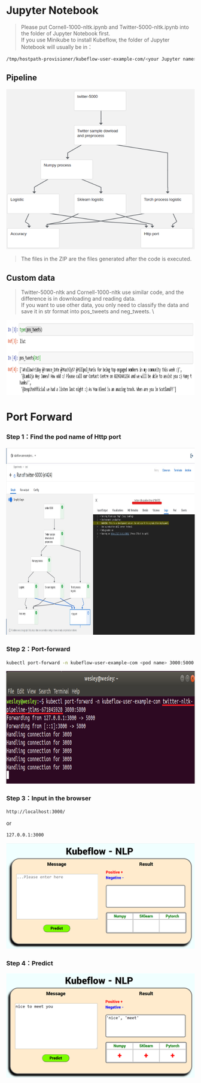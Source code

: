 # Jupyter Notebook

> Please put Cornell-1000-nltk.ipynb and Twitter-5000-nltk.ipynb into the folder of Jupyter Notebook first. \
> If you use Minikube to install Kubeflow, the folder of Jupyter Notebook will usually be in：
```Bash
/tmp/hostpath-provisioner/kubeflow-user-example-com/<your Jupyter name>
```
## Pipeline
<img src="https://github.com/WEICHINLIN/Kubeflow---Natural-Language-Processing/blob/main/4.%20Image/pipeline.png" alt="pipeline"/><br/>
> The files in the ZIP are the files generated after the code is executed.

## Custom data
> Twitter-5000-nltk and Cornell-1000-nltk use similar code, and the difference is in downloading and reading data. \
>If you want to use other data, you only need to classify the data and save it in str format into pos_tweets and neg_tweets. \

<img src="https://github.com/WEICHINLIN/Kubeflow---Natural-Language-Processing/blob/main/image/data%20list.png" width="1200" height="200" alt="Flow Chart"/><br/>

# Port Forward

### Step 1：Find the pod name of Http port
<img src="https://github.com/WEICHINLIN/Kubeflow---Natural-Language-Processing/blob/main/image/nltk.jpg" width="1000" height="500" alt="Pipeline"/><br/>
### Step 2：Port-forward
```Bash
kubectl port-forward -n kubeflow-user-example-com <pod name> 3000:5000
```
<img src="https://github.com/WEICHINLIN/Kubeflow---Natural-Language-Processing/blob/main/image/port%20forward.png" width="750" height="300" alt="Pipeline"/><br/>
### Step 3：Input in the browser
```Bash
http://localhost:3000/
```
or
```Bash
127.0.0.1:3000
```
<img src="https://github.com/WEICHINLIN/Kubeflow---Natural-Language-Processing/blob/main/4.%20Image/NLP.png" alt="NLP"/><br/>
### Step 4：Predict
<img src="https://github.com/WEICHINLIN/Kubeflow---Natural-Language-Processing/blob/main/4.%20Image/nice%20to%20meet%20you.png" alt="nice to meet you"/><br/>
